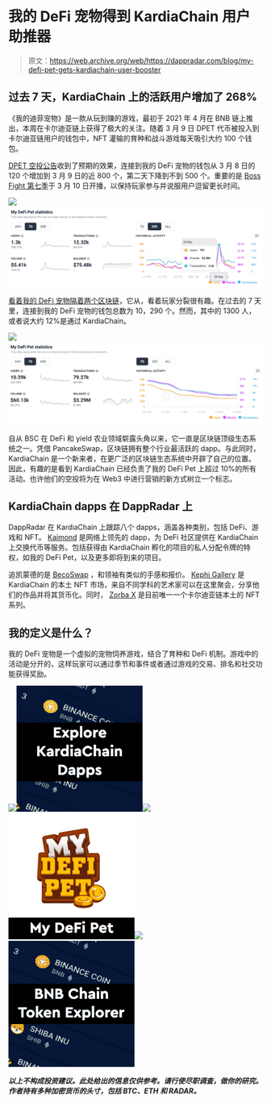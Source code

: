 # 我的 DeFi 宠物得到 KardiaChain 用户助推器

> 原文：<https://web.archive.org/web/https://dappradar.com/blog/my-defi-pet-gets-kardiachain-user-booster>

## 过去 7 天，KardiaChain 上的活跃用户增加了 268%

《我的迪菲宠物》是一款从玩到赚的游戏，最初于 2021 年 4 月在 BNB 链上推出，本周在卡尔迪亚链上获得了极大的关注。随着 3 月 9 日 DPET 代币被投入到卡尔迪亚链用户的钱包中，NFT 灌输的育种和战斗游戏每天吸引大约 100 个钱包。

[DPET 空投公告](https://web.archive.org/web/20221007153654/https://twitter.com/MyDeFiPet/status/1501484410377424897)收到了预期的效果，连接到我的 DeFi 宠物的钱包从 3 月 8 日的 120 个增加到 3 月 9 日的近 800 个，第二天下降到不到 500 个。重要的是 [Boss Fight 第七季](https://web.archive.org/web/20221007153654/https://twitter.com/MyDeFiPet/status/1501541793615155200)于 3 月 10 日开播，以保持玩家参与并说服用户逗留更长时间。

![](img/9484cca22bbd5dabb99fca178efc484c.png)![My DeFi Pet](img/0e3cda482972568238e7f3718b289d53.png)

[看着我的 DeFi 宠物隔着两个区块链](https://web.archive.org/web/20221007153654/https://dappradar.com/kardiachain/games/my-defi-pet)，它从，看着玩家分裂很有趣。在过去的 7 天里，连接到我的 DeFi 宠物的钱包总数为 10，290 个。然而，其中的 1300 人，或者说大约 12%是通过 KardiaChain。

![](img/f0aec41ff278f48b081ef0df6d7c37bb.png)![My DeFi Pet](img/a9e8dad2e964eb491d3bec49afab41a8.png)

自从 BSC 在 DeFi 和 yield 农业领域崭露头角以来，它一直是区块链顶级生态系统之一。凭借 PancakeSwap，区块链拥有整个行业最活跃的 dapp。与此同时，KardiaChain 是一个新来者，在更广泛的区块链生态系统中开辟了自己的位置。因此，有趣的是看到 KardiaChain 已经负责了我的 DeFi Pet 上超过 10%的所有活动。也许他们的空投将为在 Web3 中进行营销的新方式树立一个标志。

## KardiaChain dapps 在 DappRadar 上

DappRadar 在 KardiaChain 上跟踪八个 dapps，涵盖各种类别，包括 DeFi、游戏和 NFT。 [Kaimond](https://web.archive.org/web/20221007153654/https://dappradar.com/kardiachain/defi/kaimond) 是网络上领先的 dapp，为 DeFi 社区提供在 KardiaChain 上交换代币等服务。包括获得由 KardiaChain 孵化的项目的私人分配令牌的特权，如我的 DeFi Pet，以及更多即将到来的项目。

追凯蒙德的是 [BecoSwap](https://web.archive.org/web/20221007153654/https://dappradar.com/kardiachain/defi/becoswap) ，和领袖有类似的手感和报价。 [Kephi Gallery](https://web.archive.org/web/20221007153654/https://dappradar.com/kardiachain/marketplaces/kephi-gallery) 是 KardiaChain 的本土 NFT 市场，来自不同学科的艺术家可以在这里聚会，分享他们的作品并将其货币化。同时， [Zorba X](https://web.archive.org/web/20221007153654/https://dappradar.com/kardiachain/collectibles/zorba-x) 是目前唯一一个卡尔迪亚链本土的 NFT 系列。

## 我的定义是什么？

我的 DeFi 宠物是一个虚拟的宠物饲养游戏，结合了育种和 DeFi 机制。游戏中的活动是分开的，这样玩家可以通过季节和事件或者通过游戏的交易、排名和社交功能获得奖励。

[](https://web.archive.org/web/20221007153654/https://dappradar.com/rankings/protocol/kardiachain)[![](img/87befc4a1e42119d30e207f259589417.png)<picture>![](img/7efd67de9beda330766953119e4de2df.png)</picture>](https://web.archive.org/web/20221007153654/https://dappradar.com/rankings/protocol/kardiachain)[](https://web.archive.org/web/20221007153654/https://dappradar.com/kardiachain/games/my-defi-pet)[![](img/87befc4a1e42119d30e207f259589417.png)<picture>![](img/19cea82207871c09a4c40c7a274bc2ff.png)</picture>](https://web.archive.org/web/20221007153654/https://dappradar.com/kardiachain/games/my-defi-pet)[](https://web.archive.org/web/20221007153654/https://dappradar.com/hub/tokens/bsc/all/1)[![](img/87befc4a1e42119d30e207f259589417.png)<picture>![](img/4d7b278fd326cc8fc2029e18fbe0fcf1.png)</picture>](https://web.archive.org/web/20221007153654/https://dappradar.com/hub/tokens/bsc/all/1)

***以上不构成投资建议。此处给出的信息仅供参考。请行使尽职调查，做你的研究。作者持有多种加密货币的头寸，包括 BTC、ETH 和 RADAR。***